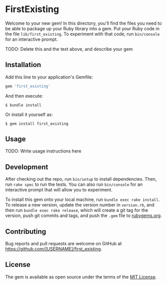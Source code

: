 # FirstExisting

Welcome to your new gem! In this directory, you'll find the files you need to be able to package up your Ruby library into a gem. Put your Ruby code in the file `lib/first_existing`. To experiment with that code, run `bin/console` for an interactive prompt.

TODO: Delete this and the text above, and describe your gem

## Installation

Add this line to your application's Gemfile:

```ruby
gem 'first_existing'
```

And then execute:

    $ bundle install

Or install it yourself as:

    $ gem install first_existing

## Usage

TODO: Write usage instructions here

## Development

After checking out the repo, run `bin/setup` to install dependencies. Then, run `rake spec` to run the tests. You can also run `bin/console` for an interactive prompt that will allow you to experiment.

To install this gem onto your local machine, run `bundle exec rake install`. To release a new version, update the version number in `version.rb`, and then run `bundle exec rake release`, which will create a git tag for the version, push git commits and tags, and push the `.gem` file to [rubygems.org](https://rubygems.org).

## Contributing

Bug reports and pull requests are welcome on GitHub at https://github.com/[USERNAME]/first_existing.


## License

The gem is available as open source under the terms of the [MIT License](https://opensource.org/licenses/MIT).
